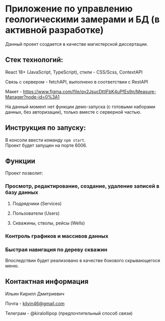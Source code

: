 # Приложение по управлению геологическими замерами и БД (в активной разработке)

Данный проект создается в качестве магистерской диссертации.

## Стек технологий:

React 18+ (JavaScript, TypeScript), стили - CSS/Scss, ContextAPI

Связь с сервером - fetchAPI, выполнено в соответствии с RestAPI

Макет - https://www.figma.com/file/qv2JsucDttIFbK4uPfEs9n/Measure-Manager?node-id=0%3A1

На данный момент нет функции демо-запуска (с готовыми наборами данных, без авторизации), только вместе с серверной частью.

## Инструкция по запуску:

В консоли ввести команду `npm start`.\
Проект будет запущен на порте 6006.

## Функции

Проект позволит:

### Просмотр, редактирование, создание, удаление записей в базу данных

1) Подрядчики (Services)

2) Пользователи (Users)

3) Скважины, стволы, рейсы (Wells)

### Контроль графиков и массивов данных

### Быстрая навигация по дереву скважин

Впоследствии будет реализовано в качестве бокового скрывающегося меню.

## Контактная информация

Ильин Кирилл Дмитриевич

Почта - kilyin46@gmail.com

Телеграм - @kiralollipop (предпочтительный способ связи)
